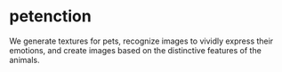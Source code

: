 # petenction
We generate textures for pets, recognize images to vividly express their emotions, and create images based on the distinctive features of the animals.
